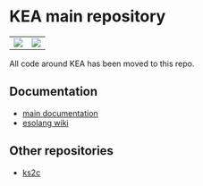 # KEA main repository

<table>
    <td>
        <a href="https://elydre.github.io/kea">
            <img src="https://elydre.github.io/kea/logo/kea.png" align="center">
        </a>
    </td>
    <td>
        <a href="https://elydre.github.io/kea/stream">
            <img src="https://elydre.github.io/kea/logo/kea_stream.png" align="center">
        </a>
    </td>
</table>

All code around KEA has been moved to this repo.

## Documentation

- [main documentation](https://elydre.github.io/kea)
- [esolang wiki](https://esolangs.org/wiki/KS)

## Other repositories

- [ks2c](https://github.com/elydre/ks2c)

